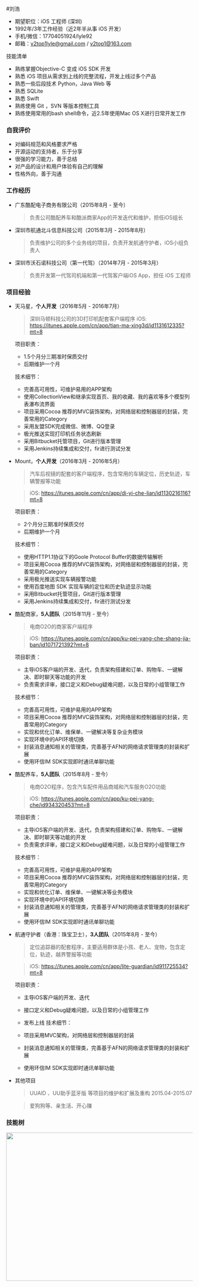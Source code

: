 
#刘浩 

- 期望职位：iOS 工程师 (深圳)
- 1992年/3年工作经验（近2年半从事 iOS 开发）
- 手机/微信：17704051924/lyle92
- 邮箱：v2top1lyle@gmail.com / v2top1@163.com


技能清单

- 熟练掌握Objective-C 变成 iOS SDK 开发
- 熟悉 iOS 项目从需求到上线的完整流程，开发上线过多个产品
- 熟悉一些后段技术 Python，Java Web 等
- 熟悉 SQLite
- 熟悉 Swift
- 熟练使用 Git ，SVN 等版本控制工具
- 熟练使用常用的bash shell命令，近2.5年使用Mac OS X进行日常开发工作

### 自我评价
- 对编码规范和风格要求严格
- 开源运动的支持者，乐于分享
- 很强的学习能力，善于总结
- 对产品的设计和用户体验有自己的理解
- 性格外向，善于沟通


### 工作经历
- 广东酷配电子商务有限公司（2015年8月 - 至今）
	> 负责公司酷配养车和酷派商家App的开发迭代和维护，担任iOS组长
	
- 深圳市航通北斗信息科技公司（2015年3月 - 2015年8月）
	> 负责维护公司的多个业务线的项目，负责开发航通守护者，iOS小组负责人
	
- 深圳市沃石诺科技公司（第一代驾）（2014年7月 - 2015年3月）
	> 负责开发第一代驾司机端和第一代驾客户端iOS App，担任 iOS 工程师

### 项目经验
- 天马星，**个人开发**（2016年5月 - 2016年7月）

	> 深圳马顿科技公司的3D打印机配套客户端程序
	> iOS: https://itunes.apple.com/cn/app/tian-ma-xing3d/id1131612335?mt=8
	
	项目职责：
	
	- 1.5个月分三期准时保质交付
	- 后期维护一个月
	
	技术细节：
	
	- 完善高可用性，可维护易用的APP架构
	- 使用CollectionView和继承实现首页、我的收藏、我的喜欢等多个模型列表瀑布流界面
	- 项目采用Cocoa 推荐的MVC装饰架构，对网络层和控制器层的封装，完善常用的Category
	- 采用友盟SDK完成微信、微博、QQ登录
	- 极光推送实现打印机任务状态刷新
	- 采用Bitbucket托管项目，Git进行版本管理
	- 采用Jenkins持续集成和交付，fir进行测试分发

- Mount，**个人开发**（2016年3月 - 2016年5月）

	> 汽车后视镜的配套的客户端程序，包含常用的车辆定位，历史轨迹，车辆警报等功能
	
	> iOS: https://itunes.apple.com/cn/app/di-yi-che-lian/id1130216116?mt=8
	
	项目职责：
	
	- 2个月分三期准时保质交付
	- 后期维护一个月
	
	技术细节：
	
	- 使用HTTP1.1协议下的Goole Protocol Buffer的数据传输解析 
	- 项目采用Cocoa 推荐的MVC装饰架构，对网络层和控制器层的封装，完善常用的Category
	- 采用极光推送实现车辆报警功能
	- 使用百度地图 SDK 实现车辆的定位和历史轨迹显示功能
	- 采用Bitbucket托管项目，Git进行版本管理
	- 采用Jenkins持续集成和交付，fir进行测试分发






- 酷配商家，**5人团队**（2015年11月 - 至今）

	> 电商O2O的商家客户端程序
	
	> iOS: https://itunes.apple.com/cn/app/ku-pei-yang-che-shang-jia-ban/id1071721392?mt=8
	
	项目职责：
	
	- 主导iOS客户端的开发、迭代，负责架构搭建和订单、购物车、一键解决、即时聊天等功能的开发
	- 负责需求评审，接口定义和Debug疑难问题，以及日常的小组管理工作
	
	技术细节：
	
	- 完善高可用性，可维护易用的APP架构
	- 项目采用Cocoa 推荐的MVC装饰架构，对网络层和控制器层的封装，完善常用的Category
	- 实现和优化订单、维保单、一键解决等复杂业务模块
	- 实现环境中的API环境切换
	- 封装消息通知相关的管理类，完善基于AFN的网络请求管理类的封装和扩展
	- 使用环信IM SDK实现即时通讯单聊功能
	
	
	
- 酷配养车，**5人团队**（2015年8月 - 至今）

	> 电商O2O程序，包含汽车配件用品商城和汽车服务O2O功能
	
	> iOS: https://itunes.apple.com/cn/app/ku-pei-yang-che/id934320453?mt=8
	
	项目职责：
	
	- 主导iOS客户端的开发、迭代，负责架构搭建和订单、购物车、一键解决、即时聊天等功能的开发
	- 负责需求评审，接口定义和Debug疑难问题，以及日常的小组管理工作
	
	技术细节：
	
	- 完善高可用性，可维护易用的APP架构
	- 项目采用Cocoa 推荐的MVC装饰架构，对网络层和控制器层的封装，完善常用的Category
	- 实现和优化订单、维保单、一键解决等业务模块
	- 实现环境中的API环境切换
	- 封装消息通知相关的管理类，完善基于AFN的网络请求管理类的封装和扩展
	- 使用环信IM SDK实现即时通讯单聊功能

- 航通守护者（香港：珠宝卫士），**3人团队**（2015年8月 - 至今）

	> 定位追踪器的配套程序，主要适用群体是小孩、老人、宠物，包含定位，轨迹，越界警报等功能
	
	> iOS: https://itunes.apple.com/cn/app/lite-guardian/id911725534?mt=8
	
	项目职责：
	
	- 主导iOS客户端的开发、迭代
	- 接口定义和Debug疑难问题，以及日常的小组管理工作
	- 发布上线
	技术细节：
	
	- 项目采用MVC架构，对网络层和控制器层的封装
	- 封装消息通知相关的管理类，完善基于AFN的网络请求管理类的封装和扩展
	- 使用环信IM SDK实现即时通讯单聊功能
- 其他项目
	> UUAID 、UU助手蓝牙版 等项目的维护和扩展及重构 2015.04-2015.07

	> 爱狗狗等、亲生活、开心赚

### 技能树

<!--
<img src="./xmind.png" height="400" width="880" />
-->
<img src="http://ww1.sinaimg.cn/large/72f96cbagw1f5y4uuf8dvj21kw0ugn9n.jpg" height="400" width="880" />


